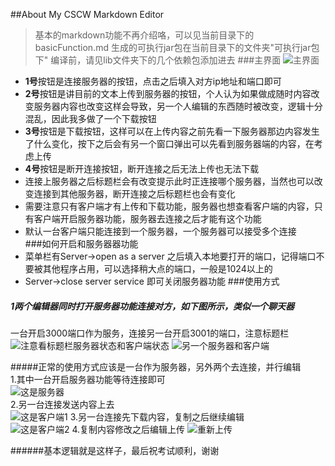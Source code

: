 ##About My CSCW Markdown Editor
> 基本的markdown功能不再介绍咯，可以见当前目录下的basicFunction.md
> 生成的可执行jar包在当前目录下的文件夹"可执行jar包下"
> 编译前，请见lib文件夹下的几个依赖包添加进去
###主界面 
![主界面]("./Mainwindow1.jpg" "这是主界面")
*	**1号**按钮是连接服务器的按钮，点击之后填入对方ip地址和端口即可  
*	**2号**按钮是讲目前的文本上传到服务器的按钮，个人认为如果做成随时内容改变服务器内容也改变这样会导致，另一个人编辑的东西随时被改变，逻辑十分混乱，因此我多做了一个下载按钮  
*	**3号**按钮是下载按钮，这样可以在上传内容之前先看一下服务器那边内容发生了什么变化，按下之后会有另一个窗口弹出可以先看到服务器端的内容，在考虑上传  
*	**4号**按钮是断开连接按钮，断开连接之后无法上传也无法下载  
*	连接上服务器之后标题栏会有改变提示此时正连接哪个服务器，当然也可以改变连接到其他服务器，断开连接之后标题栏也会有变化  
*	需要注意只有客户端才有上传和下载功能，服务器也想查看客户端的内容，只有客户端开启服务器功能，服务器去连接之后才能有这个功能  
*	默认一台客户端只能连接到一个服务器，一个服务器可以接受多个连接  
###如何开启和服务器器功能
* 菜单栏有Server->open as a server 之后填入本地要打开的端口，记得端口不要被其他程序占用，可以选择稍大点的端口，一般是1024以上的  
* Server->close server service 即可关闭服务器功能
###使用方式
##### 1两个编辑器同时打开服务器功能连接对方，如下图所示，类似一个聊天器 
一台开启3000端口作为服务，连接另一台开启3001的端口，注意标题栏
![]("./run1.jpg" "注意看标题栏服务器状态和客户端状态") 
![]("./run2.jpg" "另一个服务器和客户端") 

#####正常的使用方式应该是一台作为服务器，另外两个去连接，并行编辑  
1.其中一台开启服务器功能等待连接即可  
![]("./run3.jpg" "这是服务器")  
2.另一台连接发送内容上去  
![]("./run4.jpg" "这是客户端1")
3.另一台连接先下载内容，复制之后继续编辑  
![]("./run5.jpg" "这是客户端2")
4.复制内容修改之后编辑上传
![]("./run6.jpg" "重新上传") 
 
  
######基本逻辑就是这样子，最后祝考试顺利，谢谢